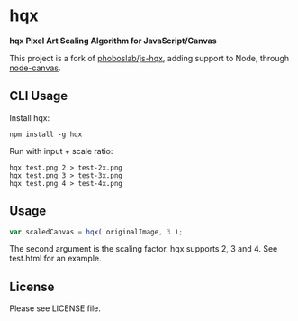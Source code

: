 hqx
===

**hqx Pixel Art Scaling Algorithm for JavaScript/Canvas**

This project is a fork of
[phoboslab/js-hqx](https://github.com/phoboslab/js-hqx), adding support to Node,
through [node-canvas](https://github.com/Automattic/node-canvas).

CLI Usage
---

Install hqx:

```
npm install -g hqx
```

Run with input + scale ratio:

```
hqx test.png 2 > test-2x.png
hqx test.png 3 > test-3x.png
hqx test.png 4 > test-4x.png
```

Usage
---

```javascript
var scaledCanvas = hqx( originalImage, 3 );
```

The second argument is the scaling factor. hqx supports 2, 3 and 4. See test.html for an example.

License
---

Please see LICENSE file.

